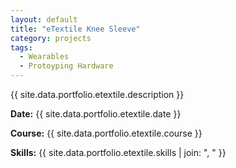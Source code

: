 ```yaml
---
layout: default
title: "eTextile Knee Sleeve"
category: projects
tags:
  - Wearables
  - Protoyping Hardware
---
```


{{ site.data.portfolio.etextile.description }}

**Date:** {{ site.data.portfolio.etextile.date }}

**Course:** {{ site.data.portfolio.etextile.course }}

**Skills:** {{ site.data.portfolio.etextile.skills | join: ", " }}
